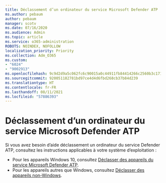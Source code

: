 ```yaml
---
title: Déclassement d’un ordinateur du service Microsoft Defender ATP
ms.author: pebaum
author: pebaum
manager: scotv
ms.date: 07/16/2020
ms.audience: Admin
ms.topic: article
ms.service: o365-administration
ROBOTS: NOINDEX, NOFOLLOW
localization_priority: Priority
ms.collection: Adm_O365
ms.custom:
- "6024"
- "9002913"
ms.openlocfilehash: 9c9d2d9a5c062fc6c90015a0c44911fb84414266c2560b3c17116a42d8a58df5
ms.sourcegitcommit: 920051182781bd97ce4d4d6fbd268cb37b84d239
ms.translationtype: HT
ms.contentlocale: fr-FR
ms.lasthandoff: 08/11/2021
ms.locfileid: "57886393"
---
```

# <a name="offboarding-machines-from-the-microsoft-defender-atp-service"></a>Déclassement d’un ordinateur du service Microsoft Defender ATP

Si vous avez besoin d’aide déclassement un ordinateur du service Defender ATP, consultez les instructions applicables à votre système d’exploitation :  

- Pour les appareils Windows 10, consultez [Déclasser des appareils du service Microsoft Defender ATP](https://docs.microsoft.com/windows/security/threat-protection/microsoft-defender-atp/offboard-machines#offboard-windows-10-devices).
- Pour les appareils autres que Windows, consultez [Déclasser des appareils non-Windows](https://docs.microsoft.com/windows/security/threat-protection/microsoft-defender-atp/configure-endpoints-non-windows#offboard-non-windows-devices).